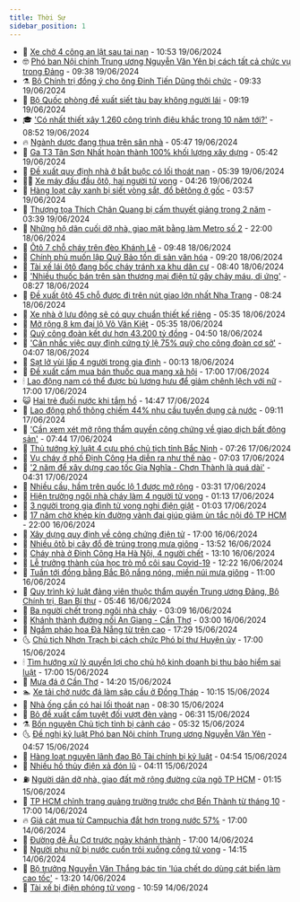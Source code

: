 ```yaml
---
title: Thời Sự
sidebar_position: 1
---
```


<!-- vnexpress-thoi-su:START -->
- 🦒 [Xe chở 4 công an lật sau tai nạn](https://vnexpress.net/xe-cho-4-cong-an-lat-sau-tai-nan-4760278.html) - 10:53 19/06/2024
- 🤓 [Phó ban Nội chính Trung ương Nguyễn Văn Yên bị cách tất cả chức vụ trong Đảng](https://vnexpress.net/pho-ban-noi-chinh-trung-uong-nguyen-van-yen-bi-cach-tat-ca-chuc-vu-trong-dang-4760175.html) - 09:38 19/06/2024
- ⚗️ [Bộ Chính trị đồng ý cho ông Đinh Tiến Dũng thôi chức](https://vnexpress.net/bo-chinh-tri-dong-y-cho-ong-dinh-tien-dung-thoi-chuc-4760043.html) - 09:33 19/06/2024
- 🌊 [Bộ Quốc phòng đề xuất siết tàu bay không người lái](https://vnexpress.net/bo-quoc-phong-de-xuat-siet-tau-bay-khong-nguoi-lai-4760203.html) - 09:19 19/06/2024
- 🎓 [&#39;Có nhất thiết xây 1.260 công trình điêu khắc trong 10 năm tới?&#39;](https://vnexpress.net/co-nhat-thiet-xay-1-260-cong-trinh-dieu-khac-trong-10-nam-toi-4760082.html) - 08:52 19/06/2024
- 🔥 [Ngành dược đang thua trên sân nhà](https://vnexpress.net/nganh-duoc-dang-thua-tren-san-nha-4760064.html) - 05:47 19/06/2024
- 🦏 [Ga T3 Tân Sơn Nhất hoàn thành 100% khối lượng xây dựng](https://vnexpress.net/ga-t3-tan-son-nhat-hoan-thanh-100-khoi-luong-xay-dung-4760140.html) - 05:42 19/06/2024
- 👺 [Đề xuất quy định nhà ở bắt buộc có lối thoát nạn](https://vnexpress.net/de-xuat-quy-dinh-nha-o-bat-buoc-co-loi-thoat-nan-4759971.html) - 05:39 19/06/2024
- 🧑‍🏫 [Xe máy đấu đầu ôtô, hai người tử vong](https://vnexpress.net/xe-may-dau-dau-oto-hai-nguoi-tu-vong-4760066.html) - 04:26 19/06/2024
- 🚦 [Hàng loạt cây xanh bị siết vòng sắt, đổ bêtông ở gốc](https://vnexpress.net/hang-loat-cay-xanh-bi-siet-vong-sat-do-betong-o-goc-4759653.html) - 03:57 19/06/2024
- 🎉 [Thượng tọa Thích Chân Quang bị cấm thuyết giảng trong 2 năm](https://vnexpress.net/thuong-toa-thich-chan-quang-bi-cam-thuyet-giang-trong-2-nam-4760068.html) - 03:39 19/06/2024
- 🦒 [Những hộ dân cuối dỡ nhà, giao mặt bằng làm Metro số 2](https://vnexpress.net/nhung-ho-dan-cuoi-do-nha-giao-mat-bang-lam-metro-so-2-4759790.html) - 22:00 18/06/2024
- 🤗 [Ôtô 7 chỗ cháy trên đèo Khánh Lê](https://vnexpress.net/oto-7-cho-chay-tren-deo-khanh-le-4759813.html) - 09:48 18/06/2024
- 💼 [Chính phủ muốn lập Quỹ Bảo tồn di sản văn hóa](https://vnexpress.net/chinh-phu-muon-lap-quy-bao-ton-di-san-van-hoa-4759729.html) - 09:20 18/06/2024
- 🤩 [Tài xế lái ôtô đang bốc cháy tránh xa khu dân cư](https://vnexpress.net/tai-xe-lai-oto-dang-boc-chay-tranh-xa-khu-dan-cu-4759761.html) - 08:40 18/06/2024
- 🤡 [&#39;Nhiều thuốc bán trên sàn thương mại điện tử gây chảy máu, dị ứng&#39;](https://vnexpress.net/nhieu-thuoc-ban-tren-san-thuong-mai-dien-tu-gay-chay-mau-di-ung-4759708.html) - 08:27 18/06/2024
- 💯 [Đề xuất ôtô 45 chỗ được đi trên nút giao lớn nhất Nha Trang](https://vnexpress.net/de-xuat-oto-45-cho-duoc-di-tren-nut-giao-lon-nhat-nha-trang-4759742.html) - 08:24 18/06/2024
- 👺 [Xe nhà ở lưu động sẽ có quy chuẩn thiết kế riêng](https://vnexpress.net/xe-nha-o-luu-dong-se-co-quy-chuan-thiet-ke-rieng-4759615.html) - 05:35 18/06/2024
- 🌮 [Mở rộng 8 km đại lộ Võ Văn Kiệt](https://vnexpress.net/mo-rong-8-km-dai-lo-vo-van-kiet-4759660.html) - 05:35 18/06/2024
- 🥸 [Quỹ công đoàn kết dư hơn 43.200 tỷ đồng](https://vnexpress.net/quy-cong-doan-ket-du-hon-43-200-ty-dong-4759625.html) - 04:50 18/06/2024
- 🐻 [&#39;Cân nhắc việc quy định cứng tỷ lệ 75% quỹ cho công đoàn cơ sở&#39;](https://vnexpress.net/can-nhac-viec-quy-dinh-cung-ty-le-75-quy-cho-cong-doan-co-so-4759572.html) - 04:07 18/06/2024
- 👀 [Sạt lở vùi lấp 4 người trong gia đình](https://vnexpress.net/sat-lo-vui-lap-4-nguoi-trong-gia-dinh-4759477.html) - 00:13 18/06/2024
- 🤔 [Đề xuất cấm mua bán thuốc qua mạng xã hội](https://vnexpress.net/de-xuat-cam-mua-ban-thuoc-qua-mang-xa-hoi-4759441.html) - 17:00 17/06/2024
- 🕯 [Lao động nam có thể được bù lương hưu để giảm chênh lệch với nữ](https://vnexpress.net/lao-dong-nam-co-the-duoc-bu-luong-huu-de-giam-chenh-lech-voi-nu-4759374.html) - 17:00 17/06/2024
- 😺 [Hai trẻ đuối nước khi tắm hồ](https://vnexpress.net/hai-tre-duoi-nuoc-khi-tam-ho-4759436.html) - 14:47 17/06/2024
- 🦆 [Lao động phổ thông chiếm 44% nhu cầu tuyển dụng cả nước](https://vnexpress.net/lao-dong-pho-thong-chiem-44-nhu-cau-tuyen-dung-ca-nuoc-4759147.html) - 09:11 17/06/2024
- 🧰 [&#39;Cần xem xét mở rộng thẩm quyền công chứng về giao dịch bất động sản&#39;](https://vnexpress.net/can-xem-xet-mo-rong-tham-quyen-cong-chung-ve-giao-dich-bat-dong-san-4759238.html) - 07:44 17/06/2024
- 🦍 [Thủ tướng kỷ luật 4 cựu phó chủ tịch tỉnh Bắc Ninh](https://vnexpress.net/thu-tuong-ky-luat-4-cuu-pho-chu-tich-tinh-bac-ninh-4759247.html) - 07:26 17/06/2024
- 🧰 [Vụ cháy ở phố Định Công Hạ diễn ra như thế nào](https://vnexpress.net/vu-chay-o-pho-dinh-cong-ha-dien-ra-nhu-the-nao-4759206.html) - 07:03 17/06/2024
- 💃 [&#39;2 năm để xây dựng cao tốc Gia Nghĩa - Chơn Thành là quá dài&#39;](https://vnexpress.net/2-nam-de-xay-dung-cao-toc-gia-nghia-chon-thanh-la-qua-dai-4759170.html) - 04:31 17/06/2024
- 🧰 [Nhiều cầu, hầm trên quốc lộ 1 được mở rộng](https://vnexpress.net/nhieu-cau-ham-tren-quoc-lo-1-duoc-mo-rong-4759079.html) - 03:31 17/06/2024
- 🚀 [Hiện trường ngôi nhà cháy làm 4 người tử vong](https://vnexpress.net/hien-truong-ngoi-nha-chay-lam-4-nguoi-tu-vong-4759037.html) - 01:13 17/06/2024
- 🎊 [3 người trong gia đình tử vong nghi điện giật](https://vnexpress.net/3-nguoi-trong-gia-dinh-tu-vong-nghi-dien-giat-4759026.html) - 01:03 17/06/2024
- 🤭 [17 năm chờ khép kín đường vành đai giúp giảm ùn tắc nội đô TP HCM](https://vnexpress.net/17-nam-cho-khep-kin-duong-vanh-dai-giup-giam-un-tac-noi-do-tp-hcm-4758932.html) - 22:00 16/06/2024
- 🤗 [Xây dựng quy định về công chứng điện tử](https://vnexpress.net/xay-dung-quy-dinh-ve-cong-chung-dien-tu-4758976.html) - 17:00 16/06/2024
- 🌈 [Nhiều ôtô bị cây đổ đè trúng trong mưa giông](https://vnexpress.net/nhieu-oto-bi-cay-do-de-trung-trong-mua-giong-4758966.html) - 13:52 16/06/2024
- 🦣 [Cháy nhà ở Định Công Hạ Hà Nội, 4 người chết](https://vnexpress.net/chay-nha-6-tang-o-ha-noi-4758967-tong-thuat.html) - 13:10 16/06/2024
- 🎡 [Lễ trưởng thành của học trò mồ côi sau Covid-19](https://vnexpress.net/le-truong-thanh-cua-hoc-tro-mo-coi-sau-covid-19-4758960.html) - 12:22 16/06/2024
- 🦏 [Tuần tới đồng bằng Bắc Bộ nắng nóng, miền núi mưa giông](https://vnexpress.net/tuan-toi-dong-bang-bac-bo-nang-nong-mien-nui-mua-giong-4758927.html) - 11:00 16/06/2024
- 🎊 [Quy trình kỷ luật đảng viên thuộc thẩm quyền Trung ương Đảng, Bộ Chính trị, Ban Bí thư](https://vnexpress.net/quy-trinh-ky-luat-dang-vien-thuoc-tham-quyen-trung-uong-dang-bo-chinh-tri-ban-bi-thu-4758860.html) - 05:46 16/06/2024
- 🫶 [Ba người chết trong ngôi nhà cháy](https://vnexpress.net/ba-nguoi-chet-trong-ngoi-nha-chay-4758821.html) - 03:09 16/06/2024
- 🤔 [Khánh thành đường nối An Giang - Cần Thơ](https://vnexpress.net/khanh-thanh-duong-noi-an-giang-can-tho-4758806.html) - 03:00 16/06/2024
- 🤠 [Ngắm pháo hoa Đà Nẵng từ trên cao](https://vnexpress.net/ngam-phao-hoa-da-nang-tu-tren-cao-4758769.html) - 17:29 15/06/2024
- 🌜 [Chủ tịch Nhơn Trạch bị cách chức Phó bí thư Huyện ủy](https://vnexpress.net/chu-tich-nhon-trach-bi-cach-chuc-pho-bi-thu-huyen-uy-4758746.html) - 17:00 15/06/2024
- 🕯 [Tìm hướng xử lý quyền lợi cho chủ hộ kinh doanh bị thu bảo hiểm sai luật](https://vnexpress.net/tim-huong-xu-ly-quyen-loi-cho-chu-ho-kinh-doanh-bi-thu-bao-hiem-sai-luat-4758609.html) - 17:00 15/06/2024
- 🤔 [Mưa đá ở Cần Thơ](https://vnexpress.net/mua-da-o-can-tho-4758740.html) - 14:20 15/06/2024
- 🏊 [Xe tải chở nước đá làm sập cầu ở Đồng Tháp](https://vnexpress.net/xe-tai-cho-nuoc-da-lam-sap-cau-o-dong-thap-4758715.html) - 10:15 15/06/2024
- 🌮 [Nhà ống cần có hai lối thoát nạn](https://vnexpress.net/nha-ong-can-co-hai-loi-thoat-nan-4758463.html) - 08:30 15/06/2024
- 🫣 [Bỏ đề xuất cấm tuyệt đối vượt đèn vàng](https://vnexpress.net/bo-de-xuat-cam-tuyet-doi-vuot-den-vang-4758659.html) - 06:31 15/06/2024
- ⚗️ [Bốn nguyên Chủ tịch tỉnh bị cảnh cáo](https://vnexpress.net/bon-nguyen-chu-tich-tinh-bi-canh-cao-4758649.html) - 05:32 15/06/2024
- 🌜 [Đề nghị kỷ luật Phó ban Nội chính Trung ương Nguyễn Văn Yên](https://vnexpress.net/de-nghi-ky-luat-pho-ban-noi-chinh-trung-uong-nguyen-van-yen-4758642.html) - 04:57 15/06/2024
- 🌁 [Hàng loạt nguyên lãnh đạo Bộ Tài chính bị kỷ luật](https://vnexpress.net/hang-loat-nguyen-lanh-dao-bo-tai-chinh-bi-ky-luat-4758641.html) - 04:54 15/06/2024
- 🐲 [Nhiều hồ thủy điện xả đón lũ](https://vnexpress.net/nhieu-ho-thuy-dien-xa-don-lu-4758580.html) - 04:11 15/06/2024
- ⛽️ [Người dân dỡ nhà, giao đất mở rộng đường cửa ngõ TP HCM](https://vnexpress.net/nguoi-dan-do-nha-giao-dat-mo-rong-duong-cua-ngo-tp-hcm-4758021.html) - 01:15 15/06/2024
- 🗽 [TP HCM chỉnh trang quảng trường trước chợ Bến Thành từ tháng 10](https://vnexpress.net/tp-hcm-chinh-trang-quang-truong-truoc-cho-ben-thanh-tu-thang-10-4758459.html) - 17:00 14/06/2024
- 🔥 [Giá cát mua từ Campuchia đắt hơn trong nước 57%](https://vnexpress.net/gia-cat-mua-tu-campuchia-dat-hon-trong-nuoc-57-4758421.html) - 17:00 14/06/2024
- 💯 [Đường đê Âu Cơ trước ngày khánh thành](https://vnexpress.net/duong-de-au-co-truoc-ngay-khanh-thanh-4758311.html) - 17:00 14/06/2024
- 🦆 [Người phụ nữ bị nước cuốn trôi xuống cống tử vong](https://vnexpress.net/nguoi-phu-nu-bi-nuoc-cuon-troi-xuong-cong-tu-vong-4758489.html) - 14:15 14/06/2024
- 🫣 [Bộ trưởng Nguyễn Văn Thắng bác tin &#39;lúa chết do dùng cát biển làm cao tốc&#39;](https://vnexpress.net/bo-truong-nguyen-van-thang-bac-tin-lua-chet-do-dung-cat-bien-lam-cao-toc-4758474.html) - 13:20 14/06/2024
- 🤡 [Tài xế bị điện phóng tử vong](https://vnexpress.net/tai-xe-bi-dien-phong-tu-vong-4758391.html) - 10:59 14/06/2024<!-- vnexpress-thoi-su:END -->